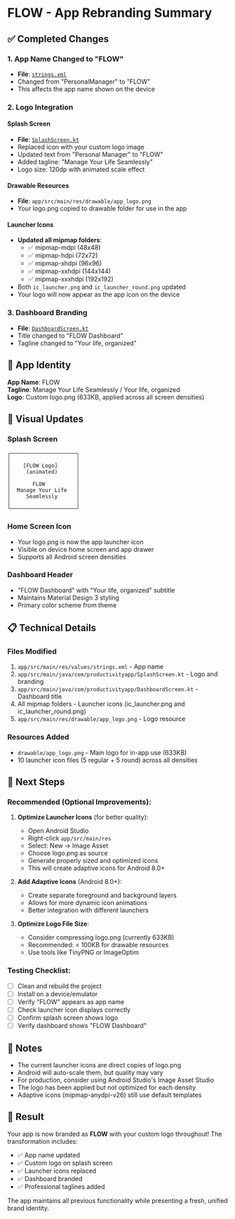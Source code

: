 # FLOW - App Rebranding Summary

## ✅ Completed Changes

### 1. **App Name Changed to "FLOW"**
- **File**: [`strings.xml`](app/src/main/res/values/strings.xml)
- Changed from "PersonalManager" to "FLOW"
- This affects the app name shown on the device

### 2. **Logo Integration**

#### Splash Screen
- **File**: [`SplashScreen.kt`](app/src/main/java/com/productivityapp/SplashScreen.kt)
- Replaced icon with your custom logo image
- Updated text from "Personal Manager" to "FLOW"
- Added tagline: "Manage Your Life Seamlessly"
- Logo size: 120dp with animated scale effect

#### Drawable Resources
- **File**: `app/src/main/res/drawable/app_logo.png`
- Your logo.png copied to drawable folder for use in the app

#### Launcher Icons
- **Updated all mipmap folders**:
  - ✅ mipmap-mdpi (48x48)
  - ✅ mipmap-hdpi (72x72)
  - ✅ mipmap-xhdpi (96x96)
  - ✅ mipmap-xxhdpi (144x144)
  - ✅ mipmap-xxxhdpi (192x192)
- Both `ic_launcher.png` and `ic_launcher_round.png` updated
- Your logo will now appear as the app icon on the device

### 3. **Dashboard Branding**
- **File**: [`DashboardScreen.kt`](app/src/main/java/com/productivityapp/DashboardScreen.kt)
- Title changed to "FLOW Dashboard"
- Tagline changed to "Your life, organized"

## 📱 App Identity

**App Name**: FLOW  
**Tagline**: Manage Your Life Seamlessly / Your life, organized  
**Logo**: Custom logo.png (633KB, applied across all screen densities)

## 🎨 Visual Updates

### Splash Screen
```
┌─────────────────────┐
│                     │
│    [FLOW Logo]      │
│     (animated)      │
│                     │
│       FLOW          │
│  Manage Your Life   │
│     Seamlessly      │
│                     │
└─────────────────────┘
```

### Home Screen Icon
- Your logo.png is now the app launcher icon
- Visible on device home screen and app drawer
- Supports all Android screen densities

### Dashboard Header
- "FLOW Dashboard" with "Your life, organized" subtitle
- Maintains Material Design 3 styling
- Primary color scheme from theme

## 📋 Technical Details

### Files Modified
1. `app/src/main/res/values/strings.xml` - App name
2. `app/src/main/java/com/productivityapp/SplashScreen.kt` - Logo and branding
3. `app/src/main/java/com/productivityapp/DashboardScreen.kt` - Dashboard title
4. All mipmap folders - Launcher icons (ic_launcher.png and ic_launcher_round.png)
5. `app/src/main/res/drawable/app_logo.png` - Logo resource

### Resources Added
- `drawable/app_logo.png` - Main logo for in-app use (633KB)
- 10 launcher icon files (5 regular + 5 round) across all densities

## 🔄 Next Steps

### Recommended (Optional Improvements):

1. **Optimize Launcher Icons** (for better quality):
   - Open Android Studio
   - Right-click `app/src/main/res`
   - Select: New → Image Asset
   - Choose logo.png as source
   - Generate properly sized and optimized icons
   - This will create adaptive icons for Android 8.0+

2. **Add Adaptive Icons** (Android 8.0+):
   - Create separate foreground and background layers
   - Allows for more dynamic icon animations
   - Better integration with different launchers

3. **Optimize Logo File Size**:
   - Consider compressing logo.png (currently 633KB)
   - Recommended: < 100KB for drawable resources
   - Use tools like TinyPNG or ImageOptim

### Testing Checklist:
- [ ] Clean and rebuild the project
- [ ] Install on a device/emulator
- [ ] Verify "FLOW" appears as app name
- [ ] Check launcher icon displays correctly
- [ ] Confirm splash screen shows logo
- [ ] Verify dashboard shows "FLOW Dashboard"

## 📝 Notes

- The current launcher icons are direct copies of logo.png
- Android will auto-scale them, but quality may vary
- For production, consider using Android Studio's Image Asset Studio
- The logo has been applied but not optimized for each density
- Adaptive icons (mipmap-anydpi-v26) still use default templates

## 🎉 Result

Your app is now branded as **FLOW** with your custom logo throughout! The transformation includes:
- ✅ App name updated
- ✅ Custom logo on splash screen
- ✅ Launcher icons replaced
- ✅ Dashboard branded
- ✅ Professional taglines added

The app maintains all previous functionality while presenting a fresh, unified brand identity.
